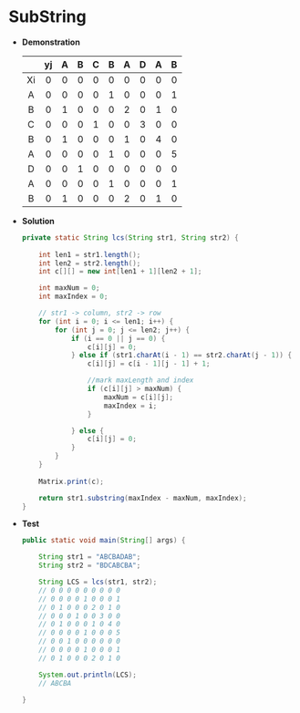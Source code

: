# SubString

* **Demonstration**

    |   | yj| A | B | C | B | A | D | A | B |
    |:-:|:-:|:-:|:-:|:-:|:-:|:-:|:-:|:-:|:-:|
    | Xi| 0 | 0 | 0 | 0 | 0 | 0 | 0 | 0 | 0 |
    | A | 0 | 0 | 0 | 0 | 1 | 0 | 0 | 0 | 1 |
    | B | 0 | 1 | 0 | 0 | 0 | 2 | 0 | 1 | 0 |
    | C | 0 | 0 | 0 | 1 | 0 | 0 | 3 | 0 | 0 |
    | B | 0 | 1 | 0 | 0 | 0 | 1 | 0 | 4 | 0 |
    | A | 0 | 0 | 0 | 0 | 1 | 0 | 0 | 0 | 5 |
    | D | 0 | 0 | 1 | 0 | 0 | 0 | 0 | 0 | 0 |
    | A | 0 | 0 | 0 | 0 | 1 | 0 | 0 | 0 | 1 |
    | B | 0 | 1 | 0 | 0 | 0 | 2 | 0 | 1 | 0 |
   

* **Solution**
    
    ```java
    private static String lcs(String str1, String str2) {
            
        int len1 = str1.length();
        int len2 = str2.length();
        int c[][] = new int[len1 + 1][len2 + 1];
    
        int maxNum = 0;
        int maxIndex = 0;
    
        // str1 -> column, str2 -> row
        for (int i = 0; i <= len1; i++) {
            for (int j = 0; j <= len2; j++) {
                if (i == 0 || j == 0) {
                    c[i][j] = 0;
                } else if (str1.charAt(i - 1) == str2.charAt(j - 1)) {
                    c[i][j] = c[i - 1][j - 1] + 1;
    
                    //mark maxLength and index
                    if (c[i][j] > maxNum) {
                        maxNum = c[i][j];
                        maxIndex = i;
                    }
    
                } else {
                    c[i][j] = 0;
                }
            }
        }
      
        Matrix.print(c);
    
        return str1.substring(maxIndex - maxNum, maxIndex);
    }
    ```
    
* **Test**
    
    ```java
    public static void main(String[] args) {
    
        String str1 = "ABCBADAB";
        String str2 = "BDCABCBA";
    
        String LCS = lcs(str1, str2);
        // 0 0 0 0 0 0 0 0 0 
        // 0 0 0 0 1 0 0 0 1 
        // 0 1 0 0 0 2 0 1 0 
        // 0 0 0 1 0 0 3 0 0 
        // 0 1 0 0 0 1 0 4 0 
        // 0 0 0 0 1 0 0 0 5 
        // 0 0 1 0 0 0 0 0 0 
        // 0 0 0 0 1 0 0 0 1 
        // 0 1 0 0 0 2 0 1 0
    
        System.out.println(LCS);
        // ABCBA
    
    }
    ```